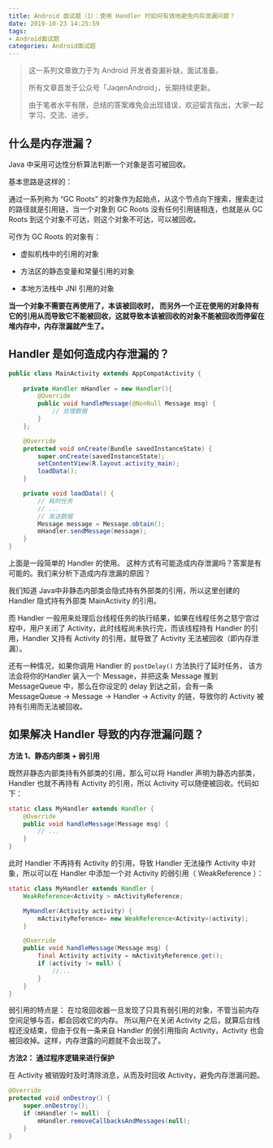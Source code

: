 ```yaml
---
title: Android 面试题（1）：使用 Handler 时如何有效地避免内存泄漏问题？
date: 2019-10-23 14:25:59
tags:
- Android面试题
categories: Android面试题
---
```


> 这一系列文章致力于为 Android 开发者查漏补缺，面试准备。
>
> 所有文章首发于公众号「JaqenAndroid」，长期持续更新。
>
> 由于笔者水平有限，总结的答案难免会出现错误，欢迎留言指出，大家一起学习、交流、进步。

## 什么是内存泄漏？

Java 中采用可达性分析算法判断一个对象是否可被回收。

基本思路是这样的：

通过一系列称为 “GC Roots” 的对象作为起始点，从这个节点向下搜索，搜索走过的路径就是引用链，当一个对象到 GC Roots 没有任何引用链相连，也就是从 GC Roots 到这个对象不可达，则这个对象不可达，可以被回收。

可作为 GC Roots 的对象有：

- 虚拟机栈中的引用的对象

- 方法区的静态变量和常量引用的对象

- 本地方法栈中 JNI 引用的对象

**当一个对象不需要在再使用了，本该被回收时， 而另外一个正在使用的对象持有它的引用从而导致它不能被回收，这就导致本该被回收的对象不能被回收而停留在堆内存中，内存泄漏就产生了。** 

## Handler 是如何造成内存泄漏的？

```java
public class MainActivity extends AppCompatActivity {
    
    private Handler mHandler = new Handler(){
        @Override
        public void handleMessage(@NonNull Message msg) {
            // 处理数据
        }
    };

    @Override
    protected void onCreate(Bundle savedInstanceState) {
        super.onCreate(savedInstanceState);
        setContentView(R.layout.activity_main);
        loadData();
    }

    private void loadData() {
        // 耗时任务
        // ...
        // 发送数据
        Message message = Message.obtain();
        mHandler.sendMessage(message);
    }
}
```

 上面是一段简单的 Handler 的使用。 这种方式有可能造成内存泄漏吗？答案是有可能的。我们来分析下造成内存泄漏的原因？

我们知道 Java中非静态内部类会隐式持有外部类的引用，所以这里创建的 Handler 隐式持有外部类 MainActivity 的引用。

而 Handler 一般用来处理后台线程任务的执行结果，如果在线程任务之慈宁宫过程中，用户关闭了 Activity，此时线程尚未执行完，而该线程持有 Handler 的引用，Handler 又持有 Activity 的引用，就导致了 Activity 无法被回收（即内存泄漏）。

还有一种情况，如果你调用 Handler 的 `postDelay()` 方法执行了延时任务， 该方法会将你的Handler 装入一个 Message，并把这条 Message 推到 MessageQueue 中，那么在你设定的 delay 到达之前，会有一条 MessageQueue -> Message -> Handler -> Activity 的链，导致你的 Activity 被持有引用而无法被回收。 

## 如果解决 Handler 导致的内存泄漏问题？

**方法 1、静态内部类 + 弱引用**

既然非静态内部类持有外部类的引用，那么可以将 Handler 声明为静态内部类，Handler 也就不再持有 Activity 的引用，所以 Activity 可以随便被回收。代码如下：

```java
static class MyHandler extends Handler {
    @Override
    public void handleMessage(Message msg) {
        // ...
    }
}
```

此时 Handler 不再持有 Activity 的引用，导致 Handler 无法操作 Activity 中对象，所以可以在 Handler 中添加一个对 Activity 的弱引用（ WeakReference ）：

```java
static class MyHandler extends Handler {
    WeakReference<Activity > mActivityReference;

    MyHandler(Activity activity) {
        mActivityReference= new WeakReference<Activity>(activity);
    }

    @Override
    public void handleMessage(Message msg) {
        final Activity activity = mActivityReference.get();
        if (activity != null) {
            //...
        }
    }
}
```

弱引用的特点是： 在垃圾回收器一旦发现了只具有弱引用的对象，不管当前内存空间足够与否，都会回收它的内存。 所以用户在关闭 Activity 之后，就算后台线程还没结束，但由于仅有一条来自 Handler 的弱引用指向 Activity，Activity 也会被回收掉。这样，内存泄露的问题就不会出现了。 

**方法2： 通过程序逻辑来进行保护**

 在 Activity 被销毁时及时清除消息，从而及时回收 Activity，避免内存泄漏问题。 

```java
@Override
protected void onDestroy() {
    super.onDestroy();
    if (mHandler != null)  {
        mHandler.removeCallbacksAndMessages(null);
    }
}
```







